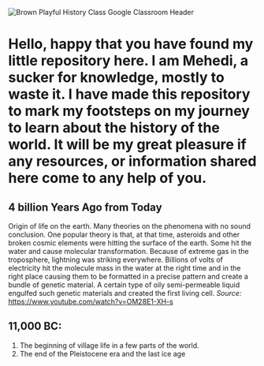
![Brown Playful History Class Google Classroom Header](https://github.com/user-attachments/assets/786bfba3-295c-4e2e-a85e-8376ff6230c2)

# Hello, happy that you have found my little repository here. I am Mehedi, a sucker for knowledge, mostly to waste it. I have made this repository to mark my footsteps on my journey to learn about the history of the world. It will be my great pleasure if any resources, or information shared here come to any help of you.

## 4 billion Years Ago from Today
Origin of life on the earth. Many theories on the phenomena with no sound conclusion. One popular theory is that, at that time, asteroids and other broken cosmic elements were hitting the surface of the earth. Some hit the water and cause molecular transformation. Because of extreme gas in the troposphere, lightning was striking everywhere. Billions of volts of electricity hit the molecule mass in the water at the right time and in the right place causing them to be formatted in a precise pattern and create a bundle of genetic material. A certain type of oily semi-permeable liquid engulfed such genetic materials and created the first living cell. 
*Source:*
https://www.youtube.com/watch?v=OM28E1-XH-s

## 11,000 BC:
1. The beginning of village life in a few parts of the world.
2. The end of the Pleistocene era and the last ice age
